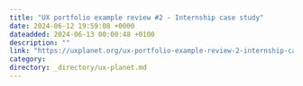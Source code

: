 ```yaml
---
title: "UX portfolio example review #2 - Internship case study"
date: 2024-06-12 19:59:08 +0000
dateadded: 2024-06-13 00:00:48 +0100
description: ""
link: "https://uxplanet.org/ux-portfolio-example-review-2-internship-case-study-b7a12375ecee?source=rss----819cc2aaeee0---4"
category:
directory: _directory/ux-planet.md
---
```

